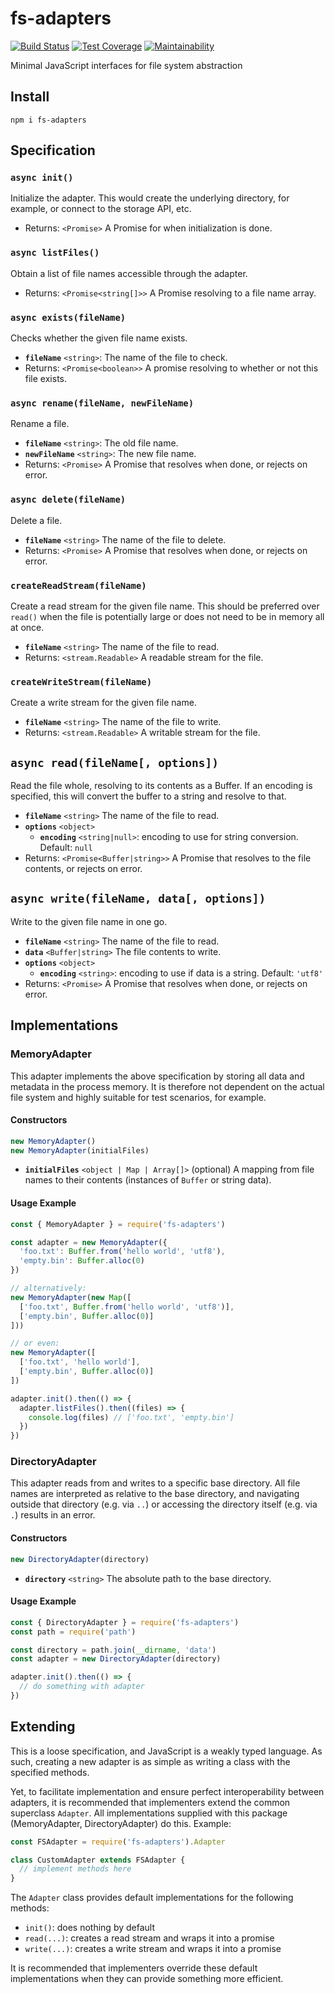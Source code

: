 # fs-adapters

[![Build Status](https://travis-ci.com/meyfa/fs-adapters.svg?branch=master)](https://travis-ci.com/meyfa/fs-adapters)
[![Test Coverage](https://api.codeclimate.com/v1/badges/82c10c63edb8ba33bfdb/test_coverage)](https://codeclimate.com/github/meyfa/fs-adapters/test_coverage)
[![Maintainability](https://api.codeclimate.com/v1/badges/82c10c63edb8ba33bfdb/maintainability)](https://codeclimate.com/github/meyfa/fs-adapters/maintainability)

Minimal JavaScript interfaces for file system abstraction


## Install

```
npm i fs-adapters
```


## Specification

### `async init()`

Initialize the adapter. This would create the underlying directory, for example,
or connect to the storage API, etc.

- Returns: `<Promise>` A Promise for when initialization is done.


### `async listFiles()`

Obtain a list of file names accessible through the adapter.

- Returns: `<Promise<string[]>>` A Promise resolving to a file name array.


### `async exists(fileName)`

Checks whether the given file name exists.

- **`fileName`** `<string>`: The name of the file to check.
- Returns: `<Promise<boolean>>` A promise resolving to whether or not this file
    exists.


### `async rename(fileName, newFileName)`

Rename a file.

- **`fileName`** `<string>`: The old file name.
- **`newFileName`** `<string>`: The new file name.
- Returns: `<Promise>` A Promise that resolves when done, or rejects on error.


### `async delete(fileName)`

Delete a file.

- **`fileName`** `<string>` The name of the file to delete.
- Returns: `<Promise>` A Promise that resolves when done, or rejects on error.


### `createReadStream(fileName)`

Create a read stream for the given file name. This should be preferred over
`read()` when the file is potentially large or does not need to be in memory all
at once.

- **`fileName`** `<string>` The name of the file to read.
- Returns: `<stream.Readable>` A readable stream for the file.


### `createWriteStream(fileName)`

Create a write stream for the given file name.

- **`fileName`** `<string>` The name of the file to write.
- Returns: `<stream.Readable>` A writable stream for the file.


## `async read(fileName[, options])`

Read the file whole, resolving to its contents as a Buffer. If an encoding is
specified, this will convert the buffer to a string and resolve to that.

- **`fileName`** `<string>` The name of the file to read.
- **`options`** `<object>`
  - **`encoding`** `<string|null>`: encoding to use for string conversion.
      Default: `null`
- Returns: `<Promise<Buffer|string>>` A Promise that resolves to the file
    contents, or rejects on error.


## `async write(fileName, data[, options])`

Write to the given file name in one go.

- **`fileName`** `<string>` The name of the file to read.
- **`data`** `<Buffer|string>` The file contents to write.
- **`options`** `<object>`
  - **`encoding`** `<string>`: encoding to use if data is a string.
      Default: `'utf8'`
- Returns: `<Promise>` A Promise that resolves when done, or rejects on error.


## Implementations

### MemoryAdapter

This adapter implements the above specification by storing all data and metadata
in the process memory. It is therefore not dependent on the actual file system
and highly suitable for test scenarios, for example.

#### Constructors

```javascript
new MemoryAdapter()
new MemoryAdapter(initialFiles)
```

- **`initialFiles`** `<object | Map | Array[]>` (optional) A mapping from file
  names to their contents (instances of `Buffer` or string data).

#### Usage Example

```javascript
const { MemoryAdapter } = require('fs-adapters')

const adapter = new MemoryAdapter({
  'foo.txt': Buffer.from('hello world', 'utf8'),
  'empty.bin': Buffer.alloc(0)
})

// alternatively:
new MemoryAdapter(new Map([
  ['foo.txt', Buffer.from('hello world', 'utf8')],
  ['empty.bin', Buffer.alloc(0)]
]))

// or even:
new MemoryAdapter([
  ['foo.txt', 'hello world'],
  ['empty.bin', Buffer.alloc(0)]
])

adapter.init().then(() => {
  adapter.listFiles().then((files) => {
    console.log(files) // ['foo.txt', 'empty.bin']
  })
})
```

### DirectoryAdapter

This adapter reads from and writes to a specific base directory. All file names
are interpreted as relative to the base directory, and navigating outside that
directory (e.g. via `..`) or accessing the directory itself (e.g. via `.`)
results in an error.

#### Constructors

```javascript
new DirectoryAdapter(directory)
```

- **`directory`** `<string>` The absolute path to the base directory.

#### Usage Example

```javascript
const { DirectoryAdapter } = require('fs-adapters')
const path = require('path')

const directory = path.join(__dirname, 'data')
const adapter = new DirectoryAdapter(directory)

adapter.init().then(() => {
  // do something with adapter
})
```


## Extending

This is a loose specification, and JavaScript is a weakly typed language. As
such, creating a new adapter is as simple as writing a class with the specified
methods.

Yet, to facilitate implementation and ensure perfect interoperability between
adapters, it is recommended that implementers extend the common superclass
`Adapter`. All implementations supplied with this package (MemoryAdapter,
DirectoryAdapter) do this. Example:

```js
const FSAdapter = require('fs-adapters').Adapter

class CustomAdapter extends FSAdapter {
  // implement methods here
}
```

The `Adapter` class provides default implementations for the following methods:

- `init()`: does nothing by default
- `read(...)`: creates a read stream and wraps it into a promise
- `write(...)`: creates a write stream and wraps it into a promise

It is recommended that implementers override these default implementations when
they can provide something more efficient.
